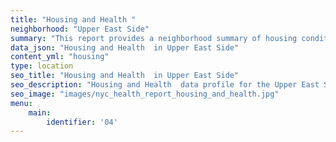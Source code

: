 ```yaml
---
title: "Housing and Health "
neighborhood: "Upper East Side"
summary: "This report provides a neighborhood summary of housing conditions and related health outcomes. It also describes population characteristics that can increase vulnerability to housing hazards."
data_json: "Housing and Health  in Upper East Side"
content_yml: "housing"
type: location
seo_title: "Housing and Health  in Upper East Side"
seo_description: "Housing and Health  data profile for the Upper East Side neighborhood of NYC."
seo_image: "images/nyc_health_report_housing_and_health.jpg"
menu:
    main:
        identifier: '04'
---
```

